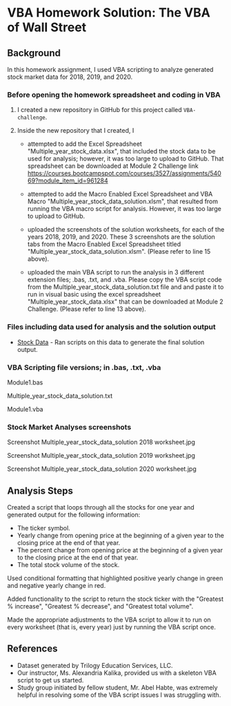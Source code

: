 # VBA Homework Solution: The VBA of Wall Street

## Background

In this homework assignment, I used VBA scripting to analyze generated stock market data for 2018, 2019, and 2020. 

### Before opening the homework spreadsheet and coding in VBA

1. I created a new repository in GitHub for this project called `VBA-challenge`. 

2. Inside the new repository that I created, I

	- attempted to add the Excel Spreadsheet "Multiple_year_stock_data.xlsx", that included the stock data to be used for analysis; however, it was too large to upload to GitHub.  That spreadsheet can be downloaded at Module 2 Challenge link https://courses.bootcampspot.com/courses/3527/assignments/54069?module_item_id=961284

	- attempted to add the Macro Enabled Excel Spreadsheet and VBA Macro "Multiple_year_stock_data_solution.xlsm", that resulted from running the VBA macro script for analysis.  However, it was too large to upload to GitHub.  

	- uploaded the screenshots of the solution worksheets, for each of the years 2018, 2019, and 2020.  These 3 screenshots are the solution tabs from the Macro Enabled Excel Spreadsheet titled "Multiple_year_stock_data_solution.xlsm". (Please refer to line 15 above).

	- uploaded the main VBA script to run the analysis in 3 different extension files; .bas, .txt, and .vba.  Please copy the VBA script code from the Multiple_year_stock_data_solution.txt file and and paste it to run in visual basic using the excel spreadsheet "Multiple_year_stock_data.xlsx" that can be downloaded at Module 2 Challenge.  (Please refer to line 13 above).


### Files including data used for analysis and the solution output

* [Stock Data](Multiple_year_stock_data_solution.xlsm) - Ran scripts on this data to generate the final solution output.  

### VBA Scripting file versions; in .bas, .txt, .vba

Module1.bas

Multiple_year_stock_data_solution.txt

Module1.vba

### Stock Market Analyses screenshots

Screenshot Multiple_year_stock_data_solution 2018 worksheet.jpg

Screenshot Multiple_year_stock_data_solution 2019 worksheet.jpg

Screenshot Multiple_year_stock_data_solution 2020 worksheet.jpg

## Analysis Steps

Created a script that loops through all the stocks for one year and generated output for the following information:
  * The ticker symbol.
  * Yearly change from opening price at the beginning of a given year to the closing price at the end of that year.
  * The percent change from opening price at the beginning of a given year to the closing price at the end of that year.
  * The total stock volume of the stock.

Used conditional formatting that highlighted positive yearly change in green and negative yearly change in red.

Added functionality to the script to return the stock ticker with the "Greatest % increase", "Greatest % decrease", and "Greatest total volume". 

Made the appropriate adjustments to the VBA script to allow it to run on every worksheet (that is, every year) just by running the VBA script once.

## References

* Dataset generated by Trilogy Education Services, LLC.
* Our instructor, Ms. Alexandria Kalika, provided us with a skeleton VBA script to get us started.
* Study group initiated by fellow student, Mr. Abel Habte, was extremely helpful in resolving some of the VBA script issues I was struggling with.
